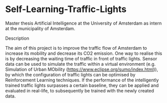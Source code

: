 # Self-Learning-Traffic-Lights
Master thesis Artificial Intelligence at the University of Amsterdam as intern at the municipality of Amsterdam.

Description

The aim of this project is to improve the traffic flow of Amsterdam to increase its mobility and decrease its CO2 emission. 
One way to realise this is by decreasing the waiting time of traffic in front of traffic lights. 
Sensor data can be used to simulate the traffic within a virtual environment (e.g. Simulation of Urban MObility (https://www.eclipse.org/sumo/index.html)),
by which the configuration of traffic lights can be optimised by Reinforcement Learning techniques. 
If the performance of the intelligently trained traffic lights surpasses a certain baseline, they can be applied and evaluated in real-life, 
to subsequently be trained with the newly created data.
